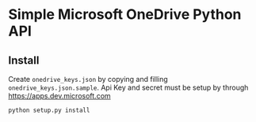 # Simple Microsoft OneDrive Python API

## Install
Create ```onedrive_keys.json``` by copying and filling ```onedrive_keys.json.sample```.
Api Key and secret must be setup by through  https://apps.dev.microsoft.com

```python setup.py install```
